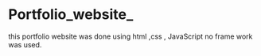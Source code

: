 # Portfolio_website_
this portfolio website was done using html  ,css , JavaScript no frame work was used. 
